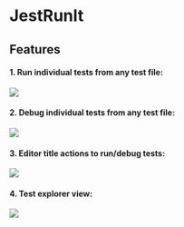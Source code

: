 # JestRunIt

## Features
#### 1. Run individual tests from any test file:
![](https://github.com/nithinpeter/jestifyde/blob/master/readme-resources/jest-run-it-1.gif?raw=true)

#### 2. Debug individual tests from any test file:
![](https://github.com/nithinpeter/jestifyde/blob/master/readme-resources/jest-run-it-2.gif?raw=true)

#### 3. Editor title actions to run/debug tests:
![](https://github.com/nithinpeter/jestifyde/blob/master/readme-resources/jest-run-it-editor-title.png?raw=true)

#### 4. Test explorer view:
![](https://github.com/nithinpeter/jestifyde/blob/master/readme-resources/jest-run-it-explorer.png?raw=true)
